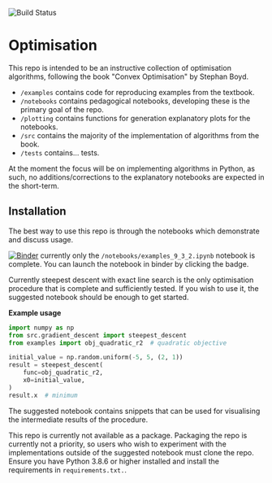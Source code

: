 ![Build Status](https://github.com/JPIvan/optimisation/workflows/python-testing/badge.svg)

# Optimisation

This repo is intended to be an instructive collection of optimisation algorithms, following the book "Convex Optimisation" by Stephan Boyd.

- `/examples` contains code for reproducing examples from the textbook.
- `/notebooks` contains pedagogical notebooks, developing these is the primary goal of the repo.
- `/plotting` contains functions for generation explanatory plots for the notebooks.
- `/src` contains the majority of the implementation of algorithms from the book.
- `/tests` contains... tests.

At the moment the focus will be on implementing algorithms in Python, as such, no additions/corrections to the explanatory notebooks are expected in the short-term.

## Installation

The best way to use this repo is through the notebooks which demonstrate and discuss usage.

[![Binder](https://mybinder.org/badge_logo.svg)](https://mybinder.org/v2/gh/JPIvan/optimisation/HEAD?filepath=https%3A%2F%2Fgithub.com%2FJPIvan%2Foptimisation%2Fblob%2Fmain%2Fnotebooks%2FExamples_9_3_2.ipynb) currently only the `/notebooks/examples_9_3_2.ipynb` notebook is complete. You can launch the notebook in binder by clicking the badge.

Currently steepest descent with exact line search is the only optimisation procedure that is complete and sufficiently tested. If you wish to use it, the suggested notebook should be enough to get started.

**Example usage**

```python
import numpy as np
from src.gradient_descent import steepest_descent
from examples import obj_quadratic_r2  # quadratic objective

initial_value = np.random.uniform(-5, 5, (2, 1))
result = steepest_descent(
    func=obj_quadratic_r2,
    x0=initial_value,
)
result.x  # minimum
```

The suggested notebook contains snippets that can be used for visualising the intermediate results of the procedure.

This repo is currently not available as a package. Packaging the repo is currently not a priority, so users who wish to experiment with the implementations outside of the suggested notebook must clone the repo. Ensure you have Python 3.8.6 or higher installed and install the requirements in `requirements.txt.`.